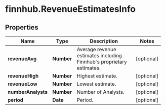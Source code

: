 # finnhub.RevenueEstimatesInfo

## Properties

Name | Type | Description | Notes
------------ | ------------- | ------------- | -------------
**revenueAvg** | **Number** | Average revenue estimates including Finnhub&#39;s proprietary estimates. | [optional] 
**revenueHigh** | **Number** | Highest estimate. | [optional] 
**revenueLow** | **Number** | Lowest estimate. | [optional] 
**numberAnalysts** | **Number** | Number of Analysts. | [optional] 
**period** | **Date** | Period. | [optional] 


